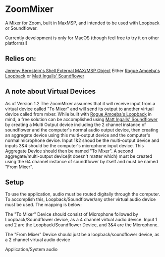 # ZoomMixer
A Mixer for Zoom, built in MaxMSP, and intended to be used with Loopback or Soundflower.

Currently development is only for MacOS (though feel free to try it on other platforms!)

## Relies on:
 [Jeremy Bernstein's Shell External MAX/MSP Object](https://github.com/jeremybernstein/shell)
Either [Rogue Amoeba's Loopback](https://rogueamoeba.com/loopback/) or [Matt Ingalls' Soundflower](https://github.com/mattingalls/Soundflower)

## A note about Virtual Devices
As of Version 1.2 The ZoomMixer assumes that it will receive input from a virtual device called "To Mixer" and will send its output to another virtual device called from mixer. While built with [Rogue Amoeba's Loopback](https://rogueamoeba.com/loopback/) in mind, a free solution can be accomplished using [Matt Ingalls' Soundflower](https://github.com/mattingalls/Soundflower) by creating a Multi Output device including the 2 channel instance of soundflower and the computer's normal audio output device, then creating an aggregate device using this multi-output device and the computer's normal microphone device. Input 1&2 shoud be the multi-output device and inputs 3&4 should be the computer's microphone input device. This Aggregate Device should then be named "To Mixer". A second aggregate/multi-output device(it doesn't matter which) must be created using the 64 channel instance of soundflower by itself and must be named "From Mixer".

## Setup
To use the application, audio must be routed digitally through the computer. To accomplish this, Loopback/Soundflower/any other virtual audio device must be used. The mapping is below:

The "To Mixer" Device should consist of Microphone followed by Loopback/Soundflower device, as a 4 channel virtual audio device. Input 1 and 2 are the Loopback/Soundflower Device, and 3&4 are the Microphone.

The "From Mixer" Device should just be a loopback/soundflower device, as a 2 channel virtual audio device

Application/System audio
